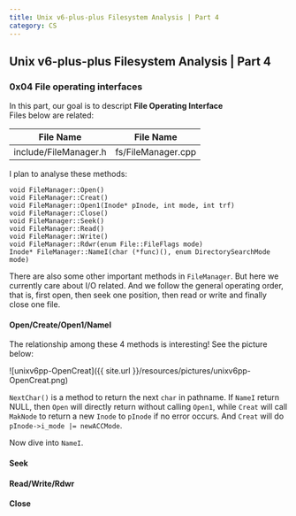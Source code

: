 ```yaml
---
title: Unix v6-plus-plus Filesystem Analysis | Part 4
category: CS
---
```


## Unix v6-plus-plus Filesystem Analysis | Part 4

### 0x04 File operating interfaces

In this part, our goal is to descript **File Operating Interface**  
Files below are related:

|File Name|File Name|
|:-:|:-:|
|include/FileManager.h|fs/FileManager.cpp|

I plan to analyse these methods:

```
void FileManager::Open()
void FileManager::Creat()
void FileManager::Open1(Inode* pInode, int mode, int trf)
void FileManager::Close()
void FileManager::Seek()
void FileManager::Read()
void FileManager::Write()
void FileManager::Rdwr(enum File::FileFlags mode)
Inode* FileManager::NameI(char (*func)(), enum DirectorySearchMode mode)
```

There are also some other important methods in `FileManager`. But here we currently care about I/O related. And we follow the general operating order, that is, first open, then seek one position, then read or write and finally close one file.

#### Open/Create/Open1/NameI

The relationship among these 4 methods is interesting! See the picture below:

![unixv6pp-OpenCreat]({{ site.url }}/resources/pictures/unixv6pp-OpenCreat.png)

`NextChar()` is a method to return the next `char` in pathname. If `NameI` return NULL, then `Open` will directly return without calling `Open1`, while `Creat` will call `MakNode` to return a new `Inode` to `pInode` if no error occurs. And `Creat` will do `pInode->i_mode |= newACCMode`.

Now dive into `NameI`.

#### Seek

#### Read/Write/Rdwr

#### Close